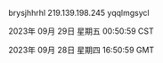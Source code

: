 brysjhhrhl 219.139.198.245 yqqlmgsycl

2023年 09月 29日 星期五 00:50:59 CST

2023年 09月 28日 星期四 16:50:59 GMT
